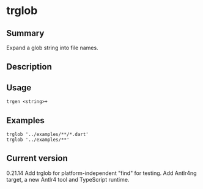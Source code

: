 # trglob

## Summary

Expand a glob string into file names.

## Description

## Usage

    trgen <string>+

## Examples

    trglob '../examples/**/*.dart'
    trglob '../examples/**'

## Current version

0.21.14 Add trglob for platform-independent "find" for testing. Add Antlr4ng target, a new Antlr4 tool and TypeScript runtime.
